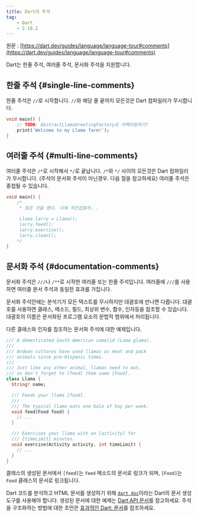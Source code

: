 ```yaml
---
title: Dart의 주석
tag:
    - Dart
    - 2.18.2
---
```


원문 : [https://dart.dev/guides/language/language-tour#comments](https://dart.dev/guides/language/language-tour#comments)

Dart는 한줄 주석, 여러줄 주석, 문서화 주석을 지원합니다.

## 한줄 주석 {#single-line-comments}

한줄 주석은 `//`로 시작합니다.
`//`와 해당 줄 끝까지 모든것은 Dart 컴파일러가 무시합니다.

```dart
void main() {
    // TODO: AbstractLlamaGreetingFactory로 리펙터링하기?
    print('Welcome to my Llama farm!');
}
```

## 여러줄 주석 {#multi-line-comments}

여러줄 주석은 `/*`로 시작해서 `*/`로 끝납니다.
`/*`와 `*/` 사이의 모든것은 Dart 컴파일러가 무시합니다.
(주석이 문서화 주석이 아닌경우. 다음 절을 참고하세요)
여러줄 주석은 중첩될 수 있습니다.

```dart
void main() {
    /*
     * 많은 것을 했다. 이제 치킨집할까...

     Llama larry = Llama();
     larry.feed();
     larry.exercise();
     larry.clean();
    */
}
```

## 문서화 주석 {#documentation-comments}

문서화 주석은 `///`나 `/**`로 시작한 여러줄 또는 한줄 주석입니다.
여러줄에 `///`를 사용하면 여러줄 문서 주석과 동일한 효과를 가집니다.

문서화 주석안에는 분석기가 모든 텍스트를 무시하지만 대괄호에 만나면 다릅니다.
대괄호를 사용하면 클래스, 메소드, 필드, 최상위 변수, 함수, 인자등을 참조할 수 있습니다.
대괄호의 이름은 문서화된 프로그램 요소의 문법적 범위에서 처리됩니다.

다른 클래스와 인자를 참조하는 문서화 주석에 대한 예제입니다.

```dart
/// A domesticated South American camelid (Lama glama).
///
/// Andean cultures have used llamas as meat and pack
/// animals since pre-Hispanic times.
///
/// Just like any other animal, llamas need to eat,
/// so don't forget to [feed] them some [Food].
class Llama {
  String? name;

  /// Feeds your llama [food].
  ///
  /// The typical llama eats one bale of hay per week.
  void feed(Food food) {
    // ...
  }

  /// Exercises your llama with an [activity] for
  /// [timeLimit] minutes.
  void exercise(Activity activity, int timeLimit) {
    // ...
  }
}
```

클래스의 생성된 문서에서 `[feed]`는 `feed` 메소드의 문서로 링크가 되며, `[Food]`는 `Food` 클래스의 문서로 링크됩니다.

Dart 코드를 분석하고 HTML 문서를 생성하기 위해 [`dart doc`](https://dart.dev/tools/dart-doc)이라는 Dart의 문서 생성도구를 사용해야 합니다.
생성된 문서에 대한 예제는 [Dart API 문서](https://api.dart.dev/stable)를 참고하세요.
주석을 구조화하는 방법에 대한 조언은 [효과적인 Dart: 문서](https://dart.dev/guides/language/effective-dart/documentation)를 참조하세요.

<AdsenseB />